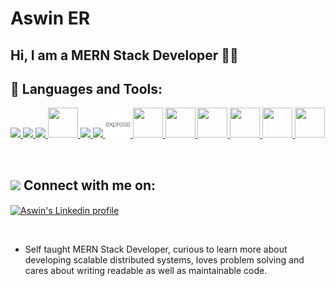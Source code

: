 # <strong>Aswin ER</strong>

##  Hi, I am a MERN Stack Developer 👩‍💻

## 🚀 Languages and Tools:
<p align="left"> 
    <a href="https://developer.mozilla.org/en-US/docs/Web/JavaScript" target="_blank"> <img src="https://img.icons8.com/color/48/000000/javascript.png"/> </a> 
    <a href="https://www.w3.org/html/" target="_blank"> <img src="https://img.icons8.com/color/48/000000/html-5.png"/> </a> 
    <a href="https://www.w3schools.com/css/" target="_blank"> <img src="https://img.icons8.com/color/48/000000/css3.png"/> </a> 
  <a href="https://www.typescriptlang.org" target="_blank"> <img src="https://img.icons8.com/color/search/typescript"  width="48" height="48"/> </a>
   <a href="https://redux.js.org" target="_blank"> <img src="https://img.icons8.com/color/48/000000/redux.png"/> </a> 
    <a href="https://rsgm .js.org" target="_blank"> <img src="https://img.icons8.com/fluency/48/000000/node-js.png"/> </a>
    <a href="https://expressjs.com" target="_blank"> <img src="https://raw.githubusercontent.com/devicons/devicon/master/icons/express/express-original-wordmark.svg" alt="express" width="40" height="40"/> </a>
   <a href="https://www.mongodb.com/" target="_blank"> <img src="https://img.icons8.com/color/512/mongodb.png" width="48" height="48"/> </a> 
    <a href="https://getbootstrap.com" target="_blank"> <img src="https://img.icons8.com/color/48/000000/bootstrap.png" width="48" height="48"/> </a> 
  <a href="https://tailwind.com" target="_blank"> <img src="https://uxwing.com/wp-content/themes/uxwing/download/brands-and-social-media/tailwind-css-icon.png" width="48" height="48"/> </a> 
   <a href="https://nginx.com" target="_blank"> <img src="https://uxwing.com/wp-content/themes/uxwing/download/brands-and-social-media/nginx-icon.png" width="48" height="48"/> </a> 
   <a href="https://postgresql.org" target="_blank"> <img src="https://uxwing.com/wp-content/themes/uxwing/download/brands-and-social-media/postgresql-icon.png" width="48" height="48"/> </a> 
   <a href="https://socket.io" target="_blank"> <img src="https://uxwing.com/wp-content/themes/uxwing/download/brands-and-social-media/socket-io-icon.png" width="48" height="48"/> </a> 
 
</p>
<br />

## <img src="https://media.giphy.com/media/iY8CRBdQXODJSCERIr/giphy.gif" width="30px"> Connect with me on:
<p align="left">
 
<a href="https://www.linkedin.com/in/aswin-er-bb54a1240/" target="blank"><img align="center" src="https://raw.githubusercontent.com/rahuldkjain/github-profile-readme-generator/master/src/images/icons/Social/linked-in-alt.svg" alt="Aswin's Linkedin profile" height="30" width="40" /></a>
</p>
<br/>

- Self taught MERN Stack Developer, curious to learn more about developing scalable
distributed systems, loves problem solving and cares about writing readable as well as
maintainable code.

